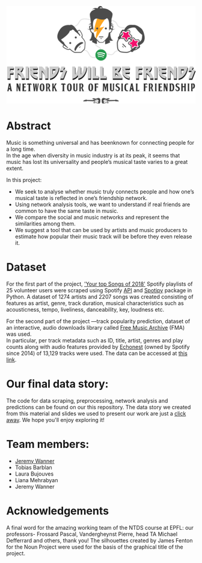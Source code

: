 ![alt text](https://github.com/JCrobe/NTDS19_FWBF/blob/master/FWBF_NTDS_Graphics.png)

# Abstract
Music  is  something  universal  and  has  beenknown  for  connecting  people  for  a  long  time.   
In the age when diversity in music industry is at its peak, it seems that music has lost its universality and people’s musical taste varies to a great extent.

In this project:

* We seek to analyse whether music truly connects people and how one’s musical taste is reflected in one’s friendship network.  
* Using network analysis tools, we want to understand if real friends are common to have the same taste in music.
* We compare the social and music networks and represent the similarities among them.
* We suggest a tool that can be used by artists and music producers to estimate how popular their music track will be before they even release it.


# Dataset
For the first part of the project, ['Your top Songs of 2018'](spotifywrapped.com) Spotify playlists of 25 volunteer users were scraped using Spotify [API](https://developer.spotify.com/documentation/web-api/) and [Spotipy](https://github.com/plamere/spotipy) package in Python.
A dataset of 1274 artists and 2207 songs was created consisting of features as artist,  genre,  track  duration, musical characteristics such as acousticness, tempo, liveliness, danceability, key, loudness etc.

For the second part of the project —track popularity prediction, dataset  of  an  interactive,  audio  downloads  library  called  [Free  Music  Archive](http://www.freemusicarchive.org/) (FMA) was  used.   
In  particular,  per track  metadata such as ID, title, artist, genres and play counts along  with  audio  features  provided  by [Echonest](http://the.echonest.com/) (owned by Spotify since 2014) of 13,129 tracks were used.
The data can be accessed at [this link](https://github.com/mdeff/fma).

# Our final data story:
The code for data scraping, preprocessing, network analysis and predictions can be found on our this repository. The data story we created from this material and slides we used to present our work are just a [click away](https://drive.google.com/drive/folders/1J6MsVLlporCuafAk5HRxlQcDVDAnDyy4?usp=sharing). We hope you'll enjoy exploring it!

# Team members:


* <a href="mailto:jeremy.wanner@epfl.ch">Jeremy Wanner</a>
* Tobias Barblan
* Laura Bujouves
* Liana Mehrabyan
* Jeremy Wanner

# Acknowledgements
A final word for the amazing working team of the NTDS course at EPFL: our professors- Frossard Pascal, Vandergheynst Pierre, head TA Michael Defferrard and others, thank you! The silhouettes created by James Fenton for the Noun Project were used for the basis of the graphical title of the project.
